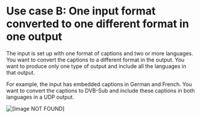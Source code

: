 # Use case B: One input format converted to one different format in one output<a name="use-case-one-input-format-to-different-output-formats"></a>

The input is set up with one format of captions and two or more languages\. You want to convert the captions to a different format in the output\. You want to produce only one type of output and include all the languages in that output\.

For example, the input has embedded captions in German and French\. You want to convert the captions to DVB\-Sub and include these captions in both languages in a UDP output\. 

![\[Image NOT FOUND\]](http://docs.aws.amazon.com/medialive/latest/ug/images/captions_INembed_OUTdvb_udp.png)